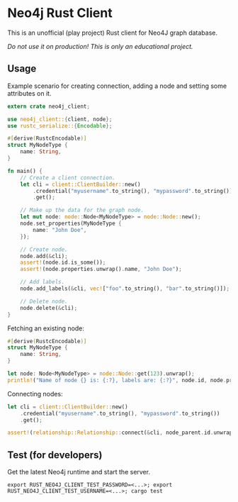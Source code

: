 Neo4j Rust Client
=================

This is an unofficial (play project) Rust client for Neo4J graph database.

*Do not use it on production! This is only an educational project.*


Usage
-----

Example scenario for creating connection, adding a node and setting some attributes on it.

```rust
extern crate neo4j_client;

use neo4j_client::{client, node};
use rustc_serialize::{Encodable};

#[derive(RustcEncodable)]
struct MyNodeType {
    name: String,
}

fn main() {
    // Create a client connection.
    let cli = client::ClientBuilder::new()
        .credential("myusername".to_string(), "mypassword".to_string())
        .get();

    // Make up the data for the graph node.
    let mut node: node::Node<MyNodeType> = node::Node::new();
    node.set_properties(MyNodeType {
        name: "John Doe",
    });

    // Create node.
    node.add(&cli);
    assert!(node.id.is_some());
    assert!(node.properties.unwrap().name, "John Doe");

    // Add labels.
    node.add_labels(&cli, vec!["foo".to_string(), "bar".to_string()]);

    // Delete node.
    node.delete(&cli);
}
```

Fetching an existing node:

```rust
#[derive(RustcEncodable)]
struct MyNodeType {
    name: String,
}

let node: Node<MyNodeType> = node::Node::get(123).unwrap();
println!("Name of node {} is: {:?}, labels are: {:?}", node.id, node.properties.unwrap().name, node.labels);
```

Connecting nodes:

```rust
let cli = client::ClientBuilder::new()
    .credential("myusername".to_string(), "mypassword".to_string())
    .get();

assert!(relationship::Relationship::connect(&cli, node_parent.id.unwrap(), node_child.id.unwrap(), "Likes".to_string(), ()));
```


Test (for developers)
---------------------

Get the latest Neo4j runtime and start the server.

```shell
export RUST_NEO4J_CLIENT_TEST_PASSWORD=<...>; export RUST_NEO4J_CLIENT_TEST_USERNAME=<...>; cargo test
```
